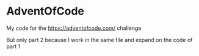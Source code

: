 # AdventOfCode

My code for the https://adventofcode.com/ challenge

But only part 2 because I work in the same file and expand on the code of part 1
